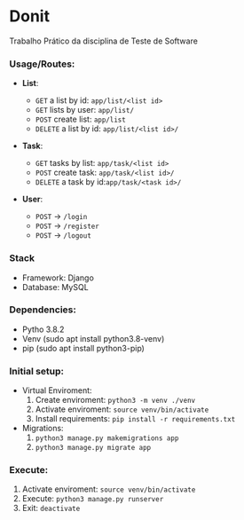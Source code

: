 # Donit
Trabalho Prático da disciplina de Teste de Software

### Usage/Routes:
* **List**:
    * `GET` a list by id: `app/list/<list id>`
    * `GET` lists by user: `app/list/`
    * `POST` create list: `app/list`
    * `DELETE` a list by id: `app/list/<list id>/`

* **Task**:
    * `GET` tasks by list: `app/task/<list id>`
    * `POST` create task: `app/task/<list id>/`
    * `DELETE` a task by id:`app/task/<task id>/`

* **User**:
    * `POST` -> `/login`
    * `POST` -> `/register`
    * `POST` -> `/logout`

### Stack
* Framework: Django
* Database: MySQL

### Dependencies:
* Pytho 3.8.2
* Venv (sudo apt install python3.8-venv)
* pip (sudo apt install python3-pip)

### Initial setup:
* Virtual Enviroment:
    1. Create enviroment:    `python3 -m venv ./venv`
    2. Activate enviroment:  `source venv/bin/activate`
    3. Install requirements: `pip install -r requirements.txt`
* Migrations:
    1. `python3 manage.py makemigrations app`
    2. `python3 manage.py migrate app`


### Execute:
1. Activate enviroment:  `source venv/bin/activate`
2. Execute: `python3 manage.py runserver`
3. Exit: `deactivate`
